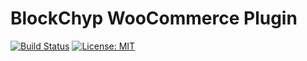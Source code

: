 # BlockChyp WooCommerce Plugin

[![Build Status](https://circleci.com/gh/blockchyp/blockchyp-woocommerce/tree/master.svg?style=shield)](https://circleci.com/gh/blockchyp/blockchyp-woocommerce/tree/master)
[![License: MIT](https://img.shields.io/badge/license-MIT-blue.svg)](https://github.com/blockchyp/blockchyp-woocommerce/blob/master/LICENSE)
